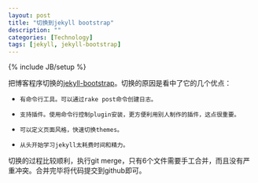 ```yaml
---
layout: post
title: "切换到jekyll bootstrap"
description: ""
categories: [Technology]
tags: [jekyll, jekyll-bootstrap]
---
```

{% include JB/setup %}

把博客程序切换的[jekyll-bootstrap](http://jekyllbootstrap.com)。切换的原因是看中了它的几个优点：

*     有命令行工具。可以通过rake post命令创建日志。    
*     支持插件。使用命令行控制plugin安装，更方便利用别人制作的插件，这点很重要。    
*     可以定义页面风格，快速切换themes。    
*     从头开始学习jekyll太耗费时间和精力。    

切换的过程比较顺利，执行git merge，只有6个文件需要手工合并，而且没有严重冲突。合并完毕将代码提交到github即可。

